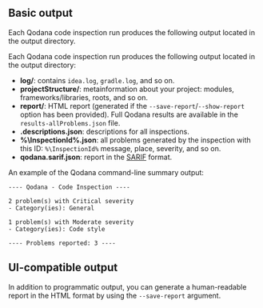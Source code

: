 [//]: # (title: Qodana code inspection output formats)

## Basic output

<link-summary>Each Qodana code inspection run produces the following output located in the output directory.</link-summary>

Each Qodana code inspection run produces the following output located in the output directory:

- **log/**: contains  `idea.log`, `gradle.log`, and so on.
- **projectStructure/**: metainformation about your project: modules, frameworks/libraries, roots, and so on.
- **report/**: HTML report (generated if the `--save-report`/`--show-report` option has been provided). Full Qodana results are available in the `results-allProblems.json` file.
- **.descriptions.json**: descriptions for all inspections.
- **%\InspectionId%.json**: all problems generated by the inspection with this ID: `%\InspectionId%` message, place, severity, and so on.
- **qodana.sarif.json**: report in the [SARIF](qodana-sarif-output.md) format.

An example of the Qodana command-line summary output:

```shell
---- Qodana - Code Inspection ----

2 problem(s) with Critical severity
- Category(ies): General

1 problem(s) with Moderate severity
- Category(ies): Code style

---- Problems reported: 3 ----
```

## UI-compatible output

In addition to programmatic output, you can generate a human-readable report in the HTML format by using the `--save-report` argument.

 <seealso>
  <category ref="concepts">
    <a href="ui-overview.md"/>
  </category>
  <category ref="procedures">
    <a href="html-report.md"/>
    <a href="docker-image-configuration.topic"/>
  </category>
 </seealso>